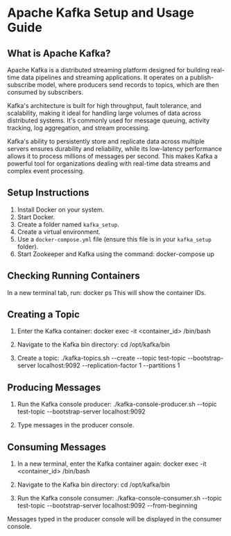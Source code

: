 # Apache Kafka Setup and Usage Guide
## What is Apache Kafka?
Apache Kafka is a distributed streaming platform designed for building real-time data pipelines and streaming applications. 
It operates on a publish-subscribe model, where producers send records to topics, which are then consumed by subscribers. 

Kafka's architecture is built for high throughput, fault tolerance, and scalability, making it ideal for handling large volumes of data across distributed systems. 
It's commonly used for message queuing, activity tracking, log aggregation, and stream processing. 

Kafka's ability to persistently store and replicate data across multiple servers ensures durability and reliability, while its low-latency performance allows it to process millions of messages per second. 
This makes Kafka a powerful tool for organizations dealing with real-time data streams and complex event processing. 

## Setup Instructions

1. Install Docker on your system.
2. Start Docker.
3. Create a folder named `kafka_setup`.
4. Create a virtual environment.
5. Use a `docker-compose.yml` file (ensure this file is in your `kafka_setup` folder).
6. Start Zookeeper and Kafka using the command:
   docker-compose up

## Checking Running Containers

In a new terminal tab, run:
docker ps
This will show the container IDs.

## Creating a Topic

1. Enter the Kafka container:
docker exec -it <container_id> /bin/bash

2. Navigate to the Kafka bin directory:
cd /opt/kafka/bin

3. Create a topic:
./kafka-topics.sh --create --topic test-topic --bootstrap-server localhost:9092 --replication-factor 1 --partitions 1

## Producing Messages

1. Run the Kafka console producer:
./kafka-console-producer.sh --topic test-topic --bootstrap-server localhost:9092

2. Type messages in the producer console.

## Consuming Messages

1. In a new terminal, enter the Kafka container again:
docker exec -it <container_id> /bin/bash

2. Navigate to the Kafka bin directory:
cd /opt/kafka/bin

3. Run the Kafka console consumer:
./kafka-console-consumer.sh --topic test-topic --bootstrap-server localhost:9092 --from-beginning

Messages typed in the producer console will be displayed in the consumer console.
